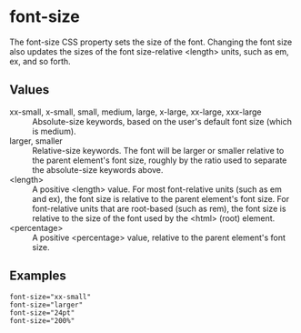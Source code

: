 # font-size

The font-size CSS property sets the size of the font. Changing the font size also updates the sizes of the font size-relative &lt;length&gt; units, such as em, ex, and so forth.

## Values

<dl>
<dt>xx-small, x-small, small, medium, large, x-large, xx-large, xxx-large</dt>
<dd>Absolute-size keywords, based on the user's default font size (which is medium).</dd>
<dt>larger, smaller</dt>
<dd>Relative-size keywords. The font will be larger or smaller relative to the parent element's font size, roughly by the ratio used to separate the absolute-size keywords above.</dd>
<dt>&lt;length&gt;</dt>
<dd>A positive &lt;length&gt; value. For most font-relative units (such as em and ex), the font size is relative to the parent element's font size.
For font-relative units that are root-based (such as rem), the font size is relative to the size of the font used by the &lt;html&gt; (root) element.</dd>
<dt>&lt;percentage&gt;</dt>
<dd>A positive &lt;percentage&gt; value, relative to the parent element's font size.</dd>
</dl>

## Examples

```
font-size="xx-small"
font-size="larger"
font-size="24pt"
font-size="200%"
```
